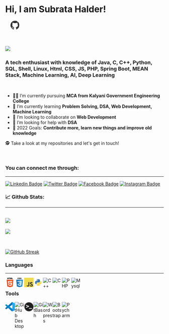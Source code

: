 
<h1>Hi, I am Subrata Halder!</h1> <img style="padding-left:1rem;" src="https://github.com/subrata797979/subrata797979/blob/main/git50.gif" width="30px"><br> <br>
<br>

![](https://komarev.com/ghpvc/?username=subrata797979&color=blue)<br>

<h3>A tech enthusiast with knowledge of Java, C, C++, Python, SQL, Shell, Linux, Html, CSS, JS, PHP, Spring Boot, MEAN Stack, Machine Learning, AI, Deep Learning</h3><br>

- 👨‍🏭 I’m currently pursuing **MCA from Kalyani Government Engineering College** <br>
- 🏫 I’m currently learning **Problem Solving, DSA, Web Development, Machine Learning** <br>
- 🙌 I’m looking to collaborate on **Web Development** <br>
- 🤔 I’m looking for help with **DSA**<br>
- 🥅 2022 Goals: **Contribute more, learn new things and improve old knowledge** <br>


🕵 Take a look at my repositories and let's get in touch!<br>

<br/>

### You can connect me through:

<hr/>

[![Linkedin Badge](https://img.shields.io/badge/-subrata797979-blue?style=flat-square&logo=Linkedin&logoColor=white&link=https://www.linkedin.com/in/subrata797979/)](https://www.linkedin.com/in/subrata797979/) 
[![Twitter Badge](https://img.shields.io/badge/-@@subrata_797979-1ca0f1?style=flat-square&labelColor=1ca0f1&logo=twitter&logoColor=white&link=https://twitter.com/@subrata_797979)](https://twitter.com/@subrata_797979) 
[![Facebook Badge](https://img.shields.io/badge/-subrata979797-3b5998?style=flat-square&labelColor=3b5998&logo=facebook&logoColor=white&link=https://www.facebook.com/subrata979797)](https://www.facebook.com/subrata979797) 
[![Instagram Badge](https://img.shields.io/badge/-@subrata797979-E4405F?style=flat-square&logo=instagram&logoColor=white&link=https://www.instagram.com/subrata797979)](https://www.instagram.com/subrata797979) 


### 📈 Github Stats:

<hr/>
<br>
<a href="https://github.com/subrata797979">
<img align="center" src="https://github-readme-stats.vercel.app/api?username=subrata797979&show_icons=true&include_all_commits=true&theme=midnight-purple&count_private=true">
</a>
<br><br>
<a href="https://github.com/remcohalman/github-readme-stats">
<img align="center" src="https://github-readme-stats.anuraghazra1.vercel.app/api/top-langs/?username=subrata797979&layout=compact&theme=blue-green" />
</a>
<br>
<br><br>

[![GitHub Streak](https://github-readme-streak-stats.herokuapp.com/?user=subrata797979)](https://git.io/streak-stats)

### Languages

<hr/>

<img align="left" alt="HTML5" width="30px" src="https://raw.githubusercontent.com/github/explore/80688e429a7d4ef2fca1e82350fe8e3517d3494d/topics/html/html.png" />
<img align="left" alt="CSS3" width="30px" src="https://raw.githubusercontent.com/github/explore/80688e429a7d4ef2fca1e82350fe8e3517d3494d/topics/css/css.png" />
<img align="left" alt="JavaScript" width="30px" src="https://raw.githubusercontent.com/github/explore/80688e429a7d4ef2fca1e82350fe8e3517d3494d/topics/javascript/javascript.png" />
<img align="left" alt="Python" width="30px" src="https://raw.githubusercontent.com/github/explore/80688e429a7d4ef2fca1e82350fe8e3517d3494d/topics/python/python.png" />
<img align="left" alt="C++" width="30px" src="https://user-images.githubusercontent.com/42747200/46140125-da084900-c26d-11e8-8ea7-c45ae6306309.png" />
<img align="left" alt="C" width="30px" src="https://upload.wikimedia.org/wikipedia/commons/thumb/1/18/C_Programming_Language.svg/1200px-C_Programming_Language.svg.png" />
<img align="left" alt="PHP" width="30px" src="https://www.php.net/images/logos/new-php-logo.svg" />
<img align="left" alt="Mysql" width="30px" src="https://www.mysql.com/common/logos/logo-mysql-170x115.png" />

<br>

### Tools

<img align="left" alt="Visual Studio Code" width="30px" src="https://raw.githubusercontent.com/github/explore/80688e429a7d4ef2fca1e82350fe8e3517d3494d/topics/visual-studio-code/visual-studio-code.png" />
<img align="left" alt="GitHub Desktop" width="30px" src="https://static.techspot.com/images2/downloads/topdownload/2021/04/2021-04-07-ts3_thumbs-8ba.png" />
<img align="left" alt="Terminal" width="30px" src="https://raw.githubusercontent.com/github/explore/80688e429a7d4ef2fca1e82350fe8e3517d3494d/topics/terminal/terminal.png" />
<img align="left" alt="GitBash" width="30px" src="https://git-scm.com/images/logos/downloads/Git-Icon-1788C.png" />
<img align="left" alt="Wordpress" width="30px" src="https://upload.wikimedia.org/wikipedia/commons/thumb/9/93/Wordpress_Blue_logo.png/1200px-Wordpress_Blue_logo.png" />
<img align="left" alt="Bootstrap" width="30px" src="https://upload.wikimedia.org/wikipedia/commons/thumb/b/b2/Bootstrap_logo.svg/2560px-Bootstrap_logo.svg.png" />
<img align="left" alt="Pycharm" width="30px" src="https://upload.wikimedia.org/wikipedia/commons/thumb/1/1d/PyCharm_Icon.svg/1200px-PyCharm_Icon.svg.png" />

<br><br><br>



